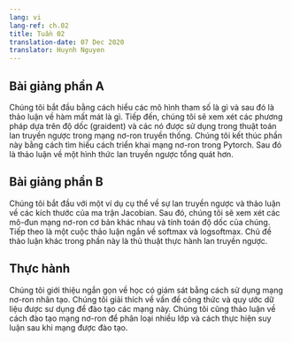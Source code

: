 ```yaml
---
lang: vi
lang-ref: ch.02
title: Tuần 02
translation-date: 07 Dec 2020
translator: Huynh Nguyen
---
```


## Bài giảng phần A

Chúng tôi bắt đầu bằng cách hiểu các mô hình tham số là gì và sau đó là thảo luận về hàm mất mát là gì. Tiếp đến, chúng tôi sẽ xem xét các phương pháp dựa trên độ dốc (graident) và các nó được sử dụng trong thuật toán lan truyền ngược trong mạng nơ-ron truyền thống.
Chúng tôi kết thúc phần này bằng cách tìm hiểu cách triển khai mạng nơ-ron trong Pytorch. Sau đó là thảo luận về một hình thức lan truyền ngược tổng quát hơn.

## Bài giảng phần B

Chúng tôi bắt đầu với một ví dụ cụ thể về sự lan truyền ngược và thảo luận về các kích thước của ma trận Jacobian. Sau đó, chúng tôi sẽ xem xét các mô-đun mạng nơ-ron cơ bản khác nhau và tính toán độ dốc của chúng.
Tiếp theo là một cuộc thảo luận ngắn về softmax và logsoftmax. Chủ đề thảo luận khác trong phần này là thủ thuật thực hành lan truyền ngược.

## Thực hành

Chúng tôi giới thiệu ngắn gọn về học có giám sát bằng cách sử dụng mạng nơ-ron nhân tạo. Chúng tôi giải thích về vấn đề công thức và quy ước dữ liệu được sư dụng để đào tạo các mạng này.
Chúng tôi cũng thảo luận về cách đào tạo mạng nơ-ron để phân loại nhiều lớp và cách thực hiện suy luận sau khi mạng được đào tạo.

